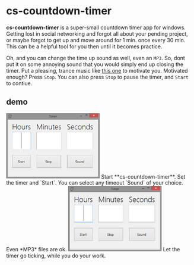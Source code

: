 # cs-countdown-timer

**cs-countdown-timer** is a super-small countdown timer app for windows.
Getting lost in social networking and forgot all about your pending
project, or maybe forgot to get up and move around for 1 min. once every
30 min. This can be a helpful tool for you then until it becomes practice.

Oh, and you can change the time up sound as well, even an `MP3`. So, dont
put it on some annoying sound that you would simply end up closing the timer.
Put a pleasing, trance music like [this one](https://www.youtube.com/watch?v=5isFGQ7TQOg)
to motivate you. Motivated enough? Press `Stop`. You can also press `Stop`
to pause the timer, and `Start` to contiue.


## demo

<img src="/assets/img/0.png" width="50%">
Start **cs-countdown-timer**. Set the timer and `Start`. You can select any timeout
`Sound` of your choice. Even *MP3* files are ok.


<img src="/assets/img/0.png" width="50%">
Let the timer go ticking, while you do your work.
